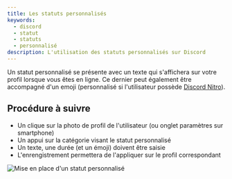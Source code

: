 ```yaml
---
title: Les statuts personnalisés
keywords:
  - discord
  - statut
  - statuts
  - personnalisé
description: L'utilisation des statuts personnalisés sur Discord
---
```

Un statut personnalisé se présente avec un texte qui s'affichera sur votre profil lorsque vous êtes en ligne. Ce dernier peut également être accompagné d'un emoji (personnalisé si l'utilisateur possède [Discord Nitro](https://discord.fr/wiki/nitro-jeux/nitro/abonnements)).

## Procédure à suivre
* Un clique sur la photo de profil de l'utilisateur (ou onglet paramètres sur smartphone)
* Un appui sur la catégorie visant le statut personnalisé
* Un texte, une durée (et un émoji) doivent être saisie
* L'enrengistrement permettera de l'appliquer sur le profil correspondant

![Mise en place d'un statut personnalisé](https://i.discord.fr/Oho.gif)
